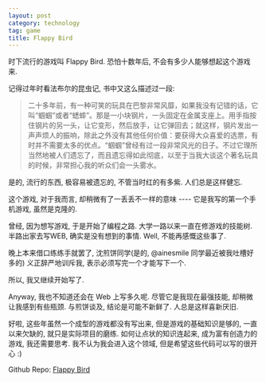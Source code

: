 ```yaml
---
layout: post
category: technology
tag: game
title: Flappy Bird
---
```



时下流行的游戏叫 Flappy Bird.
恐怕十数年后, 不会有多少人能够想起这个游戏来.

记得过年时看法布尔的昆虫记, 书中又这么描述过一段:

> 二十多年前，有一种可笑的玩具在巴黎非常风靡，如果我没有记错的话，它叫“蝈蝈”或者“蟋蟀”。那是一小块钢片，一头固定在金属支座上。用手指按住钢片的另一头，让它变形，然后放手，让它弹回去；就这样，钢片发出一声声烦人的振响，除此之外没有其他任何价值：要获得大众喜爱的选票，有时并不需要太多的优点。“蝈蝈”曾经有过一段非常风光的日子。不过它理所当然地被人们遗忘了，而且遗忘得如此彻底，以至于当我大谈这个著名玩具的时候，非常担心我的听众们会一头雾水。

是的, 流行的东西, 极容易被遗忘的, 不管当时红的有多紫.
人们总是这样健忘.

这个游戏, 对于我而言, 却稍微有了一丢丢不一样的意味 ---- 它是我写的第一个手机游戏, 虽然是克隆的.

曾经, 因为想写游戏, 于是开始了编程之路.
大学一路以来一直在修游戏的技能树.
半路出家去写WEB, 确实是没有想到的事情.
Well, 不能再感慨这些事了.

晚上本来借口练练手就罢了, 沈煎饼同学(是的, @ainesmile 同学最近被我吐槽好多的) 义正辞严地训斥我, 表示必须写完一个才能写下一个.

所以, 我又继续开始写了.

Anyway, 我也不知道还会在 Web 上写多久呢. 尽管它是我现在最强技能, 却稍微让我感到有些瓶颈.
与煎饼谈及, 结论是可能不新鲜了.
人总是这样喜新厌旧.

好啦, 这些年虽然一个成型的游戏都没有写出来, 但是游戏的基础知识是够的, 一直以来欠缺的, 就只是实际项目的磨练. 如何让点状的知识连起来, 成为富有创造力的游戏, 我还需要思考.
我不认为我会进入这个领域, 但是希望这些代码可以写的很开心 :)

Github Repo: [Flappy Bird](https://github.com/soasme/FlappyBird)
